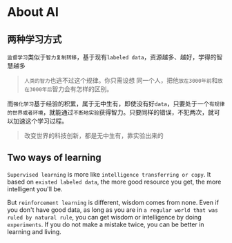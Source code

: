 # About AI

## 两种学习方式

`监督学习`类似于`智力复制转移`，基于现有`labeled data`，资源越多、越好，学得的智慧越多

> `人类的智力`也逃不过这个规律。你只需设想 同一个人，把他`放在3000年前`和`放在3000年后`智力会有怎样的区别。

而`强化学习`基于经验的积累，属于无中生有，即使没有好`data`，只要处于一个`有规律的世界或者环境`，就能通过`不断地实验`获得智力。只要同样的错误，不犯两次，就可以加速这个学习过程。

> 改变世界的科技创新，都是无中生有，靠实验出来的

## Two ways of learning

`Supervised learning` is more like `intelligence transferring or copy`. It based on `existed labeled data`, the more good resource you get, the more intelligent you'll be. 

But `reinforcement learning` is different, wisdom comes from none. Even if you don't have good data, as long as you are in `a regular world that was ruled by natural rule`, you can get wisdom or intelligence by doing `experiments`. If you do not make a mistake twice, you can be better in learning and living.

